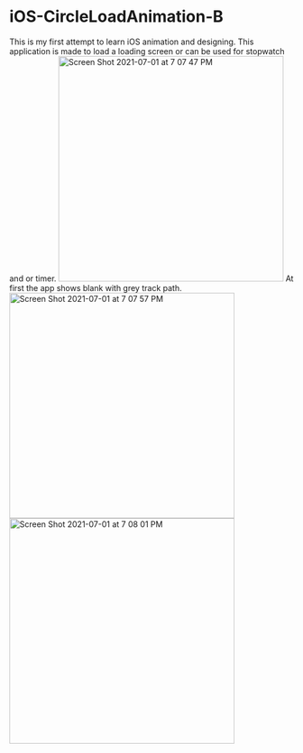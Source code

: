 # iOS-CircleLoadAnimation-B
This is my first attempt to learn iOS animation and designing.
This application is made to load a loading screen or can be used for stopwatch and or timer.
<img width="399" alt="Screen Shot 2021-07-01 at 7 07 47 PM" src="https://user-images.githubusercontent.com/63312395/124199166-51fba180-daa0-11eb-95f3-c26e89548027.png">
At first the app shows blank with grey track path.
<img width="399" alt="Screen Shot 2021-07-01 at 7 07 57 PM" src="https://user-images.githubusercontent.com/63312395/124199188-6049bd80-daa0-11eb-848b-efab0c5128ff.png">
<img width="399" alt="Screen Shot 2021-07-01 at 7 08 01 PM" src="https://user-images.githubusercontent.com/63312395/124199190-617aea80-daa0-11eb-9758-dd351a675555.png">
